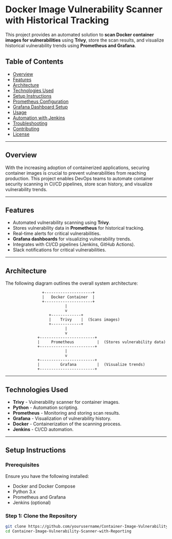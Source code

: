 # Docker Image Vulnerability Scanner with Historical Tracking

This project provides an automated solution to **scan Docker container images for vulnerabilities** using **Trivy**, store the scan results, and visualize historical vulnerability trends using **Prometheus and Grafana**.

## **Table of Contents**
- [Overview](#overview)
- [Features](#features)
- [Architecture](#architecture)
- [Technologies Used](#technologies-used)
- [Setup Instructions](#setup-instructions)
- [Prometheus Configuration](#prometheus-configuration)
- [Grafana Dashboard Setup](#grafana-dashboard-setup)
- [Usage](#usage)
- [Automation with Jenkins](#automation-with-jenkins)
- [Troubleshooting](#troubleshooting)
- [Contributing](#contributing)
- [License](#license)

---

## **Overview**

With the increasing adoption of containerized applications, securing container images is crucial to prevent vulnerabilities from reaching production. This project enables DevOps teams to automate container security scanning in CI/CD pipelines, store scan history, and visualize vulnerability trends.

---

## **Features**

- Automated vulnerability scanning using **Trivy**.
- Stores vulnerability data in **Prometheus** for historical tracking.
- Real-time alerts for critical vulnerabilities.
- **Grafana dashboards** for visualizing vulnerability trends.
- Integrates with CI/CD pipelines (Jenkins, GitHub Actions).
- Slack notifications for critical vulnerabilities.

---

## **Architecture**

The following diagram outlines the overall system architecture:

                    +---------------------+
                    |   Docker Container  |
                    +---------------------+
                              |
                              v
                       +-------------+
                       |    Trivy    |  (Scans images)
                       +-------------+
                              |
                              v
                  +------------------------+
                  |     Prometheus          |  (Stores vulnerability data)
                  +------------------------+
                              |
                              v
                  +------------------------+
                  |         Grafana         |  (Visualize trends)
                  +------------------------+


---

## **Technologies Used**

- **Trivy** - Vulnerability scanner for container images.
- **Python** - Automation scripting.
- **Prometheus** - Monitoring and storing scan results.
- **Grafana** - Visualization of vulnerability history.
- **Docker** - Containerization of the scanning process.
- **Jenkins** - CI/CD automation.

---

## **Setup Instructions**

### **Prerequisites**

Ensure you have the following installed:

- Docker and Docker Compose
- Python 3.x
- Prometheus and Grafana
- Jenkins (optional)

### **Step 1: Clone the Repository**

```bash
git clone https://github.com/yourusername/Container-Image-Vulnerability-Scanner-with-Reporting.git
cd Container-Image-Vulnerability-Scanner-with-Reporting


